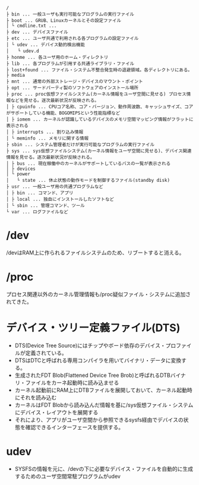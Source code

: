 ```
/
├ bin ... 一般ユーザも実行可能なプログラムの実行ファイル
├ boot ... GRUB、Linuxカーネルとその設定ファイル
│ └ cmdline.txt ... 
├ dev ... デバイスファイル
├ etc ... ユーザ共通で利用される各プログラムの設定ファイル
│ └ udev ... デバイス動的検出機能
│　　└ udev.d
├ honme ... 各ユーザ用のホーム・ディレクトリ
├ lib ... 各プログラムが引用する共通ライブラリ・ファイル
├ lost+found ... ファイル・システム不整合発生時の退避領域。各ディレクトリにある。
├ media
├ mnt ... 通常の外部ストレージ・デバイスのマウント・ポイント
├ opt ... サードパーティ製のソフトウェアのインストール場所
├ proc ... proc仮想ファイルシステム(カーネル情報をユーザ空間に見せる) プロセス情報などを見せる。逐次最新状況が反映される。
│ ├ cpuinfo ... CPUコア名称、コア・バージョン、動作周波数、キャッシュサイズ、コアがサポートしている機能、BOGOMIPSという性能指標など
│ ├ iomem ... カーネルが認識しているデバイスのメモリ空間マッピング情報がフラットに表示される
│ ├ interrupts ... 割り込み情報
│ └ meminfo ... メモリに関する情報
├ sbin ... システム管理者だけが実行可能なプログラムの実行ファイル
├ sys ... sys仮想ファイルシステム(カーネル情報をユーザ空間に見せる)、デバイス関連情報を見せる。逐次最新状況が反映される。
│ ├ bus ... 現在稼働中のカーネルがサポートしているバスの一覧が表示される
│ ├ devices
│ └ power
│   └ state ... 休止状態の動作モードを制御するファイル(standby disk)
├ usr ... 一般ユーザ用の共通プログラムなど
│ ├ bin ... コマンド、アプリ
│ ├ local ... 独自にインストールしたソフトなど
│ └ sbin ... 管理コマンド、ツール
└ var ... ログファイルなど
```

# /dev
/devはRAM上に作られるファイルシステムのため、リブートすると消える。
# /proc
プロセス関連以外のカーネル管理情報も/proc疑似ファイル・システムに追加されてきた。
# デバイス・ツリー定義ファイル(DTS)
* DTS(Device Tree Source)にはチップやボード依存のデバイス・プロファイルが定義されている。
* DTSはDTCと呼ばれる専用コンパイラを用いてバイナリ・データに変換する。
* 生成されたFDT Blob(Flattened Device Tree Brob)と呼ばれるDTBバイナリ・ファイルをカーネ起動時に読み込ませる
* カーネル起動前にRAM上にDTBファイルを展開しておいて、カーネル起動時にそれを読み込む
* カーネルはFDT Blobから読み込んだ情報を基に/sys仮想ファイル・システムにデバイス・レイアウトを展開する
* それにより、アプリがユーザ空間から参照できるsysfs経由でデバイスの状態を確認できるインターフェースを提供する。
# udev
* SYSFSの情報を元に、/devの下に必要なデバイス・ファイルを自動的に生成するためのユーザ空間常駐プログラムがudev
